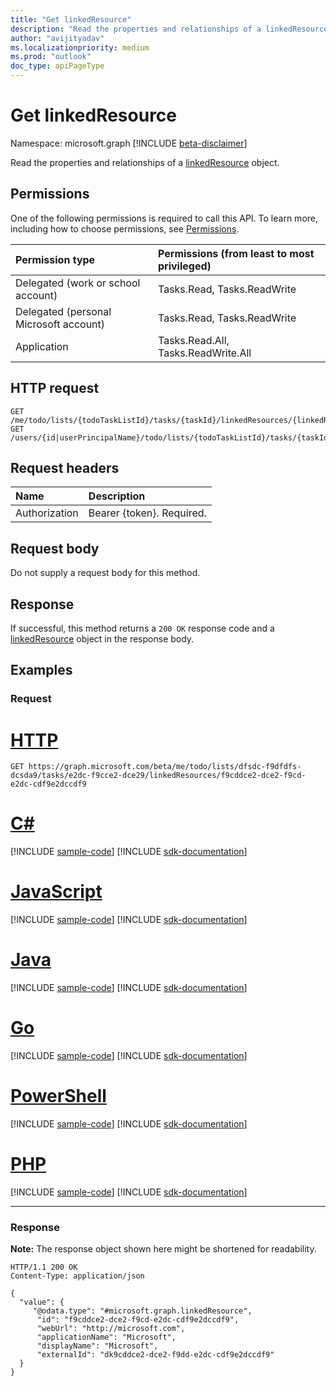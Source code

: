 ```yaml
---
title: "Get linkedResource"
description: "Read the properties and relationships of a linkedResource object."
author: "avijityadav"
ms.localizationpriority: medium
ms.prod: "outlook"
doc_type: apiPageType
---
```


# Get linkedResource
Namespace: microsoft.graph
[!INCLUDE [beta-disclaimer](../../includes/beta-disclaimer.md)]

Read the properties and relationships of a [linkedResource](../resources/linkedresource.md) object.

## Permissions
One of the following permissions is required to call this API. To learn more, including how to choose permissions, see [Permissions](/graph/permissions-reference).

|Permission type|Permissions (from least to most privileged)|
|:---|:---|
|Delegated (work or school account)|Tasks.Read, Tasks.ReadWrite|
|Delegated (personal Microsoft account)|Tasks.Read, Tasks.ReadWrite|
|Application|Tasks.Read.All, Tasks.ReadWrite.All|

## HTTP request

<!-- {
  "blockType": "ignored"
}
-->
``` http
GET /me/todo/lists/{todoTaskListId}/tasks/{taskId}/linkedResources/{linkedResourcesId}
GET /users/{id|userPrincipalName}/todo/lists/{todoTaskListId}/tasks/{taskId}/linkedResources/{linkedResourcesId}
```

## Request headers
|Name|Description|
|:---|:---|
|Authorization|Bearer {token}. Required.|

## Request body
Do not supply a request body for this method.

## Response

If successful, this method returns a `200 OK` response code and a [linkedResource](../resources/linkedresource.md) object in the response body.

## Examples

### Request

# [HTTP](#tab/http)
<!-- {
  "blockType": "request",
  "sampleKeys": ["dfsdc-f9dfdfs-dcsda9", "e2dc-f9cce2-dce29", "f9cddce2-dce2-f9cd-e2dc-cdf9e2dccdf9"],
  "name": "get_linkedresource_1"
}
-->
``` http
GET https://graph.microsoft.com/beta/me/todo/lists/dfsdc-f9dfdfs-dcsda9/tasks/e2dc-f9cce2-dce29/linkedResources/f9cddce2-dce2-f9cd-e2dc-cdf9e2dccdf9
```

# [C#](#tab/csharp)
[!INCLUDE [sample-code](../includes/snippets/csharp/get-linkedresource-1-csharp-snippets.md)]
[!INCLUDE [sdk-documentation](../includes/snippets/snippets-sdk-documentation-link.md)]

# [JavaScript](#tab/javascript)
[!INCLUDE [sample-code](../includes/snippets/javascript/get-linkedresource-1-javascript-snippets.md)]
[!INCLUDE [sdk-documentation](../includes/snippets/snippets-sdk-documentation-link.md)]

# [Java](#tab/java)
[!INCLUDE [sample-code](../includes/snippets/java/get-linkedresource-1-java-snippets.md)]
[!INCLUDE [sdk-documentation](../includes/snippets/snippets-sdk-documentation-link.md)]

# [Go](#tab/go)
[!INCLUDE [sample-code](../includes/snippets/go/get-linkedresource-1-go-snippets.md)]
[!INCLUDE [sdk-documentation](../includes/snippets/snippets-sdk-documentation-link.md)]

# [PowerShell](#tab/powershell)
[!INCLUDE [sample-code](../includes/snippets/powershell/get-linkedresource-1-powershell-snippets.md)]
[!INCLUDE [sdk-documentation](../includes/snippets/snippets-sdk-documentation-link.md)]

# [PHP](#tab/php)
[!INCLUDE [sample-code](../includes/snippets/php/get-linkedresource-1-php-snippets.md)]
[!INCLUDE [sdk-documentation](../includes/snippets/snippets-sdk-documentation-link.md)]

---



### Response
**Note:** The response object shown here might be shortened for readability.
<!-- {
  "blockType": "response",
  "truncated": true,
  "@odata.type": "microsoft.graph.linkedResource"
}
-->
``` http
HTTP/1.1 200 OK
Content-Type: application/json

{
  "value": {
     "@odata.type": "#microsoft.graph.linkedResource",
      "id": "f9cddce2-dce2-f9cd-e2dc-cdf9e2dccdf9",
      "webUrl": "http://microsoft.com",
      "applicationName": "Microsoft",
      "displayName": "Microsoft",
      "externalId": "dk9cddce2-dce2-f9dd-e2dc-cdf9e2dccdf9"
  }
}
```


